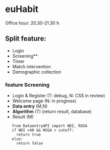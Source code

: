 # euHabit

Office hour: 20.30-21.30 h

## Split feature:
   - Login
   - Screening**
   - Timer
   - Match intervention 
   - Demographic collection

### feature Screening
  * Login & Register (T: debug, N: CSS in review)
  * Welcome page (N: in progress)
  * **Data entry** (M,N)
  * **Algorithm** (T)
     (return result, database)
  * Result (M)
 ```
    from DataentryAPI import NDI, ROSA
    if NDI >40 && ROSA > cutoff:
      return true
    else:
      return false
```
